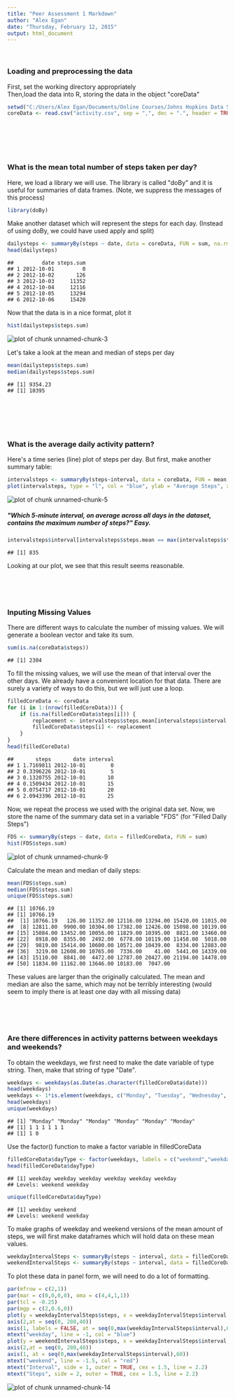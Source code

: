 ```yaml
---
title: "Peer Assessment 1 Markdown"
author: "Alex Egan"
date: "Thursday, February 12, 2015"
output: html_document
---
```


<br>

### Loading and preprocessing the data

First, set the working directory appropriately  
Then,load the data into R, storing the data in the object "coreData"


```r
setwd("C:/Users/Alex Egan/Documents/Online Courses/Johns Hopkins Data Science Specialization/Reproducible Research/RepData_PeerAssessment1")
coreData <- read.csv("activity.csv", sep = ",", dec = ".", header = TRUE)
```

<br>
<br>
<br>
<br>

### What is the mean total number of steps taken per day?
Here, we load a library we will use. The library is called "doBy" and it is useful for summaries of data frames. (Note, we suppress the messages of this process)


```r
library(doBy)
```

Make another dataset which will represent the steps for each day. (Instead of using doBy, we could have used apply and split)


```r
dailysteps <- summaryBy(steps ~ date, data = coreData, FUN = sum, na.rm = TRUE)
head(dailysteps)
```

```
##         date steps.sum
## 1 2012-10-01         0
## 2 2012-10-02       126
## 3 2012-10-03     11352
## 4 2012-10-04     12116
## 5 2012-10-05     13294
## 6 2012-10-06     15420
```

Now that the data is in a nice format, plot it


```r
hist(dailysteps$steps.sum)
```

![plot of chunk unnamed-chunk-3](figure/unnamed-chunk-3-1.png) 

Let's take a look at the mean and median of steps per day


```r
mean(dailysteps$steps.sum)
median(dailysteps$steps.sum)
```

```
## [1] 9354.23
## [1] 10395
```
  
<br>
<br>
<br>
<br>

### What is the average daily activity pattern?

Here's a time series (line) plot of steps per day. But first, make another summary table:

```r
intervalsteps <- summaryBy(steps~interval, data = coreData, FUN = mean, na.rm = TRUE)
plot(intervalsteps, type = "l", col = "blue", ylab = "Average Steps", xlab = "Interval", lwd = 1.5)
```

![plot of chunk unnamed-chunk-5](figure/unnamed-chunk-5-1.png) 

##### "Which 5-minute interval, on average across all days in the dataset, contains the maximum number of steps?" Easy.


```r
intervalsteps$interval[intervalsteps$steps.mean == max(intervalsteps$steps.mean)]
```

```
## [1] 835
```

Looking at our plot, we see that this result seems reasonable.

<br>
<br>
<br>

### Inputing Missing Values

There are different ways to calculate the number of missing values. We will generate a boolean vector and take its sum.


```r
sum(is.na(coreData$steps))
```

```
## [1] 2304
```

To fill the missing values, we will use the mean of that interval over the other days. We already have a convenient location for that data. There are surely a variety of ways to do this, but we will just use a loop.


```r
filledCoreData <- coreData
for (i in 1:(nrow(filledCoreData))) {
    if (is.na(filledCoreData$steps[i])) {
        replacement <- intervalsteps$steps.mean[intervalsteps$interval == filledCoreData$interval[i]]
        filledCoreData$steps[i] <- replacement
    }
}
head(filledCoreData)
```

```
##       steps       date interval
## 1 1.7169811 2012-10-01        0
## 2 0.3396226 2012-10-01        5
## 3 0.1320755 2012-10-01       10
## 4 0.1509434 2012-10-01       15
## 5 0.0754717 2012-10-01       20
## 6 2.0943396 2012-10-01       25
```

Now, we repeat the process we used with the original data set. Now, we store the name of the summary data set in a variable "FDS" (for "Filled Daily Steps")


```r
FDS <- summaryBy(steps ~ date, data = filledCoreData, FUN = sum)
hist(FDS$steps.sum)
```

![plot of chunk unnamed-chunk-9](figure/unnamed-chunk-9-1.png) 

Calculate the mean and median of daily steps:


```r
mean(FDS$steps.sum)
median(FDS$steps.sum)
unique(FDS$steps.sum)
```

```
## [1] 10766.19
## [1] 10766.19
##  [1] 10766.19   126.00 11352.00 12116.00 13294.00 15420.00 11015.00
##  [8] 12811.00  9900.00 10304.00 17382.00 12426.00 15098.00 10139.00
## [15] 15084.00 13452.00 10056.00 11829.00 10395.00  8821.00 13460.00
## [22]  8918.00  8355.00  2492.00  6778.00 10119.00 11458.00  5018.00
## [29]  9819.00 15414.00 10600.00 10571.00 10439.00  8334.00 12883.00
## [36]  3219.00 12608.00 10765.00  7336.00    41.00  5441.00 14339.00
## [43] 15110.00  8841.00  4472.00 12787.00 20427.00 21194.00 14478.00
## [50] 11834.00 11162.00 13646.00 10183.00  7047.00
```

These values are larger than the originally calculated. The mean and median are also the same, which may not be terribly interesting (would seem to imply there is at least one day with all missing data)

<br>
<br>
<br>

### Are there differences in activity patterns between weekdays and weekends?

To obtain the weekdays, we first need to make the date variable of type string. Then, make that string of type "Date".

```r
weekdays <- weekdays(as.Date(as.character(filledCoreData$date)))
head(weekdays)
weekdays <- 1*is.element(weekdays, c("Monday", "Tuesday", "Wednesday", "Thursday", "Friday"))
head(weekdays)
unique(weekdays)
```

```
## [1] "Monday" "Monday" "Monday" "Monday" "Monday" "Monday"
## [1] 1 1 1 1 1 1
## [1] 1 0
```

Use the factor() function to make a factor variable in filledCoreData


```r
filledCoreData$dayType <- factor(weekdays, labels = c("weekend","weekday"))
head(filledCoreData$dayType)
```

```
## [1] weekday weekday weekday weekday weekday weekday
## Levels: weekend weekday
```

```r
unique(filledCoreData$dayType)
```

```
## [1] weekday weekend
## Levels: weekend weekday
```

To make graphs of weekday and weekend versions of the mean amount of steps, we will first make dataframes which will hold data on these mean values.


```r
weekdayIntervalSteps <- summaryBy(steps ~ interval, data = filledCoreData[as.character(filledCoreData$dayType) == "weekday",], FUN = mean, keep.names = TRUE)
weekendIntervalSteps <- summaryBy(steps ~ interval, data = filledCoreData[as.character(filledCoreData$dayType) == "weekend",], FUN = mean, keep.names = TRUE)
```

To plot these data in panel form, we will need to do a lot of formatting.


```r
par(mfrow = c(2,1))
par(mar = c(0,0,0,0), oma = c(4,4,1,1))
par(tcl = -0.25)
par(mgp = c(2,0.6,0))
plot(y = weekdayIntervalSteps$steps, x = weekdayIntervalSteps$interval, axes = FALSE, type = "l", lwd = 1.2, ylim = c(0,240))
axis(2,at = seq(0, 280,40))
axis(1, labels = FALSE, at = seq(0,max(weekdayIntervalSteps$interval),60))
mtext("weekday", line = -1, col = "blue")
plot(y = weekendIntervalSteps$steps, x = weekdayIntervalSteps$interval, axes = FALSE, type = "l", lwd = 1.2, ylim = c(0,240))
axis(2,at = seq(0, 280,40))
axis(1, at = seq(0,max(weekdayIntervalSteps$interval),60))
mtext("weekend", line = -1.5, col = "red")
mtext("Interval", side = 1, outer = TRUE, cex = 1.5, line = 2.2)
mtext("Steps", side = 2, outer = TRUE, cex = 1.5, line = 2.2)
```

![plot of chunk unnamed-chunk-14](figure/unnamed-chunk-14-1.png) 



